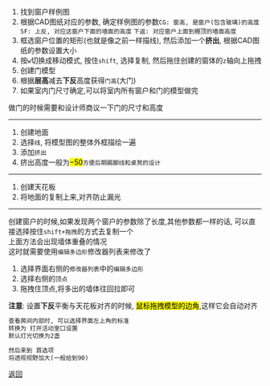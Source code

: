 1. 找到窗户样例图
2. 根据CAD图纸对应的参数, 确定样例图的参数`CG: 窗高, 是窗户(包含玻璃)的高度` `SF: 上反, 对应这窗户下面的墙面的高度` `下返: 对应窗户上面到棚顶的墙面高度`
3. 框选窗户位置的矩形(也就是像之前一样描线), 然后添加一个**挤出**, 根据CAD图纸的参数设置大小
4. 按`w`切换成移动模式, 按住`shift`, 选择复制, 然后拖住创建的窗体的`z`轴向上拖拽
5. 创建门模型
6. 根据**层高**减去**下反**高度获得`门高`(大门)
7. 如果室内门尺寸确定,可以将室内所有窗户和门的模型做完

做门的时候需要和设计师商议一下门的尺寸和高度

---
1. 创建地面
2. 选择`线`, 将模型图的整体外框描绘一遍
3. 添加`挤出`
4. 挤出高度一般为<mark>$-50$</mark>`方便后期踢脚线和桌凳的设计`

---
1. 创建天花板
2. 将地面的复制上来,对齐防止漏光

<hr>

创建窗户的时候,如果发现两个窗户的参数除了长度,其他参数都一样的话, 可以直接选择按住`shift+拖拽`的方式去复制一个\
上面方法会出现墙体重叠的情况\
这时就需要使用`编辑多边形`修改器列表来修改了
1. 选择界面右侧的`修改器列表`中的`编辑多边形`
2. 选择右侧的`顶点`
3. 拖拽住顶点,将多出的墙体往回拉即可


**注意**: 设置**下反**平衡与天花板对齐的时候, <mark>鼠标拖拽模型的边角</mark>,这样它会自动对齐

```markdown
查看房间内部时, 可以选择界面左上角的标准
转换为 打开活动室口设置
默认灯光切换为2盏

然后来到 首选项
将透视视野加大(一般给到90)
```

[返回](../CAD/0-建模步骤.md)